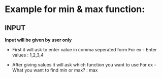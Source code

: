 # Example for min & max function:
## INPUT
**Input will be given by user only** 
* First it will ask to enter value in comma seperated form
  For ex - 
  Enter values : 1,2,3,4

* After giving values it will ask which function you want to use
  For ex -
  What you want to find min or max? : max
  

